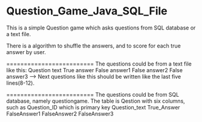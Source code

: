 # Question_Game_Java_SQL_File
This is a simple Question game which asks questions from SQL database or a text file.

There is a algorithm to shuffle the answers, and to score for each true answer by user.

=========================
The questions could be from a text file like this:
Question text
True answer
False answer1
False answer2
False answer3
--> Next questions like this should be written like the last five lines(8-12).

=========================
The questions could be from SQL database, namely questiongame.
The table is Qestion with six columns, such as Question_ID which is primary key
                                               Question_text
                                               True_Answer
                                               FalseAnswer1
                                               FalseAnswer2
                                               FalseAnswer3
